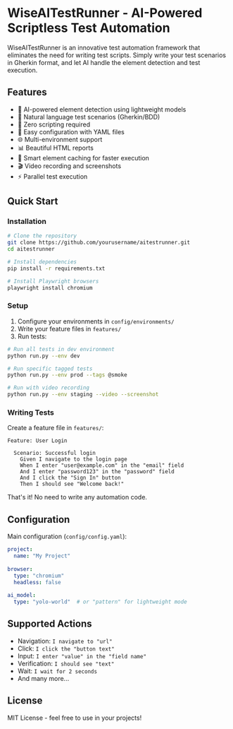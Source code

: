 # WiseAITestRunner - AI-Powered Scriptless Test Automation

WiseAITestRunner is an innovative test automation framework that eliminates the need for writing test scripts. Simply write your test scenarios in Gherkin format, and let AI handle the element detection and test execution.

## Features

- 🤖 AI-powered element detection using lightweight models
- 📝 Natural language test scenarios (Gherkin/BDD)
- 🚀 Zero scripting required
- 🔧 Easy configuration with YAML files
- 🌐 Multi-environment support
- 📊 Beautiful HTML reports
- 🎯 Smart element caching for faster execution
- 🎬 Video recording and screenshots
- ⚡ Parallel test execution

## Quick Start

### Installation

```bash
# Clone the repository
git clone https://github.com/yourusername/aitestrunner.git
cd aitestrunner

# Install dependencies
pip install -r requirements.txt

# Install Playwright browsers
playwright install chromium
```

### Setup

1. Configure your environments in `config/environments/`
2. Write your feature files in `features/`
3. Run tests:

```bash
# Run all tests in dev environment
python run.py --env dev

# Run specific tagged tests
python run.py --env prod --tags @smoke

# Run with video recording
python run.py --env staging --video --screenshot
```

### Writing Tests

Create a feature file in `features/`:

```gherkin
Feature: User Login
  
  Scenario: Successful login
    Given I navigate to the login page
    When I enter "user@example.com" in the "email" field
    And I enter "password123" in the "password" field
    And I click the "Sign In" button
    Then I should see "Welcome back!"
```

That's it! No need to write any automation code.

## Configuration

Main configuration (`config/config.yaml`):

```yaml
project:
  name: "My Project"
  
browser:
  type: "chromium"
  headless: false
  
ai_model:
  type: "yolo-world"  # or "pattern" for lightweight mode
```

## Supported Actions

- Navigation: `I navigate to "url"`
- Click: `I click the "button text"`
- Input: `I enter "value" in the "field name"`
- Verification: `I should see "text"`
- Wait: `I wait for 2 seconds`
- And many more...

## License

MIT License - feel free to use in your projects!
